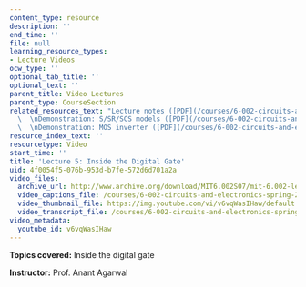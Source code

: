 ```yaml
---
content_type: resource
description: ''
end_time: ''
file: null
learning_resource_types:
- Lecture Videos
ocw_type: ''
optional_tab_title: ''
optional_text: ''
parent_title: Video Lectures
parent_type: CourseSection
related_resources_text: "Lecture notes ([PDF](/courses/6-002-circuits-and-electronics-spring-2007/resources/6002_l5))\
  \  \nDemonstration: S/SR/SCS models ([PDF](/courses/6-002-circuits-and-electronics-spring-2007/resources/demo_06))\
  \  \nDemonstration: MOS inverter ([PDF](/courses/6-002-circuits-and-electronics-spring-2007/resources/demo_07))"
resource_index_text: ''
resourcetype: Video
start_time: ''
title: 'Lecture 5: Inside the Digital Gate'
uid: 4f0054f5-076b-953d-b7fe-572d6d701a2a
video_files:
  archive_url: http://www.archive.org/download/MIT6.002S07/mit-6.002-lec5-18sep2003-220k.mp4
  video_captions_file: /courses/6-002-circuits-and-electronics-spring-2007/e7fecb8001745694bbeaeff402b8634c_v6vqWasIHaw.vtt
  video_thumbnail_file: https://img.youtube.com/vi/v6vqWasIHaw/default.jpg
  video_transcript_file: /courses/6-002-circuits-and-electronics-spring-2007/725c8b44fefc368c1ccd67991150d2f1_v6vqWasIHaw.pdf
video_metadata:
  youtube_id: v6vqWasIHaw
---
```


**Topics covered:** Inside the digital gate

**Instructor:** Prof. Anant Agarwal



